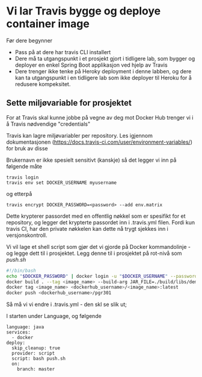 # Vi lar Travis bygge og deploye container image

Før dere begynner

* Pass på at dere har travis CLI installert
* Dere må ta utgangspunkt i et prosjekt gjort i tidligere lab, som bygger og deployer en enkel Spring Boot applikasjon ved hjelp av Travis
* Dere trenger ikke tenke på Heroky deployment i denne labben, og dere kan ta utgangspunkt i en tidligere lab som ikke deployer til Heroku for å redusere kompeksitet. 

## Sette miljøvariable for prosjektet

For at Travis skal kunne jobbe på vegne av deg mot Docker Hub trenger vi i å Travis nødvendige "credentials"

Travis kan lagre miljøvariabler per repository. Les igjennom dokumentasjonen (https://docs.travis-ci.com/user/environment-variables/) for bruk av disse

Brukernavn er ikke spesielt sensitivt (kanskje) så det legger vi inn på følgende måte 

```
travis login
travis env set DOCKER_USERNAME myusername
```

og etterpå 

```
travis encrypt DOCKER_PASSWORD=<password> --add env.matrix
```

Dette krypterer passordet med en offentlig nøkkel som er spesifikt for et repository, og legger det krypterte passordet inn i .travis.yml filen. Fordi kun travis CI, har den private nøkkelen kan dette nå trygt sjekkes inn i versjonskontroll. 

Vi vil lage et shell script som gjør det vi gjorde på Docker kommandolinje - og legge dett til i prosjektet. 
Legg denne til i prosjektet på rot-nivå som *push.sh*

```sh
#!/bin/bash
echo "$DOCKER_PASSWORD" | docker login -u "$DOCKER_USERNAME" --password-stdin
docker build . --tag <image_name> --build-arg JAR_FILE=./build/libs/demo3-0.0.1-SNAPSHOT.jar
docker tag <image_name> <dockerhub_username>/<image_name>:latest
docker push <dockerhub_username>/pgr301
```

Så må vi vi endre i .travis.yml - den skl se slik ut;

I starten under Language, og følgende

``` 
language: java
services:
  - docker
deploy:
  skip_cleanup: true
  provider: script
  script: bash push.sh
  on:
    branch: master

```
